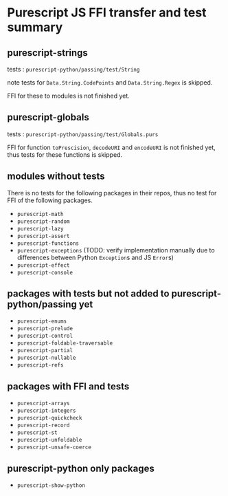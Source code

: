 # Purescript JS FFI transfer and test summary

## purescript-strings

tests : `purescript-python/passing/test/String`

note tests for `Data.String.CodePoints` and `Data.String.Regex` is skipped.

FFI for these to modules is not finished yet.

## purescript-globals

tests : `purescript-python/passing/test/Globals.purs`

FFI for function `toPrescision`, `decodeURI` and `encodeURI` is not finished yet, thus tests for these functions is skipped.

## modules without tests

There is no tests for the following packages in their repos, thus no test for FFI of the following packages.

- `purescript-math`
- `purescript-random`
- `purescript-lazy`
- `purescript-assert`
- `purescript-functions`
- `purescript-exceptions` (TODO: verify implementation manually due to differences between Python `Exception`s and JS `Error`s)
- `purescript-effect`
- `purescript-console`

## packages with tests but not added to purescript-python/passing yet

- `purescript-enums`
- `purescript-prelude`
- `purescript-control`
- `purescript-foldable-traversable`
- `purescript-partial`
- `purescript-nullable`
- `purescript-refs`

## packages with FFI and tests

- `purescript-arrays`
- `purescript-integers`
- `purescript-quickcheck`
- `purescript-record`
- `purescript-st`
- `purescript-unfoldable`
- `purescript-unsafe-coerce`

## purescript-python only packages

- `purescript-show-python`